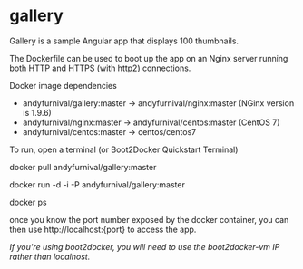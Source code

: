 # gallery

Gallery is a sample Angular app that displays 100 thumbnails.

The Dockerfile can be used to boot up the app on an Nginx server running both HTTP and HTTPS (with http2) connections. 

Docker image dependencies

* andyfurnival/gallery:master -> andyfurnival/nginx:master (NGinx version is 1.9.6)
* andyfurnival/nginx:master -> andyfurnival/centos:master (CentOS 7)
* andyfurnival/centos:master -> centos/centos7


To run, open a terminal (or Boot2Docker Quickstart Terminal)

docker pull andyfurnival/gallery:master

docker run -d -i -P andyfurnival/gallery:master

docker ps

once you know the port number exposed by the docker container, you can then use http://localhost:{port} to access the app.

*If you're using boot2docker, you will need to use the boot2docker-vm IP rather than localhost.*
